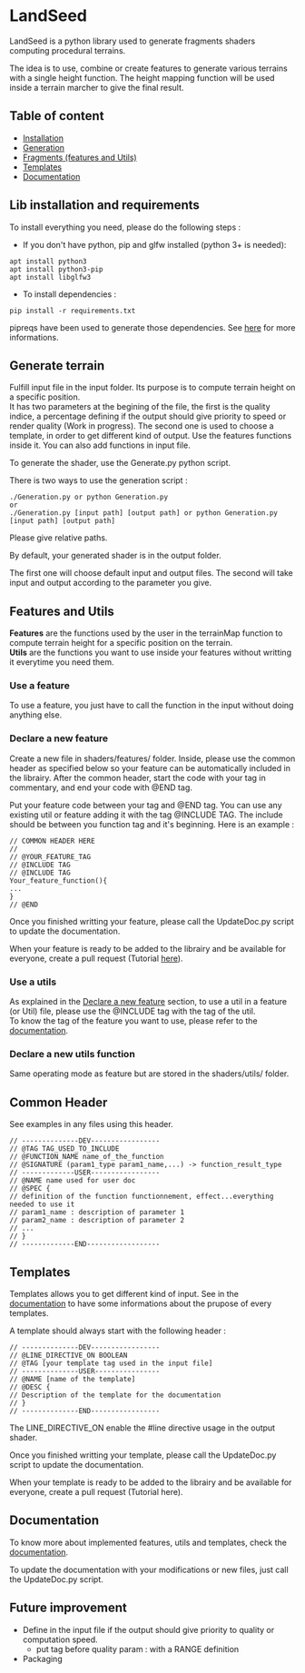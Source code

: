 # LandSeed

LandSeed is a python library used to generate fragments shaders computing procedural terrains.

The idea is to use, combine or create features to generate various terrains with a single height function. The height mapping function will be used inside a terrain marcher to give the final result.

## Table of content

 - [Installation](#install)
 - [Generation](#generation)
 - [Fragments (features and Utils)](#feature)
 - [Templates](#template)
 - [Documentation](#doc)

## <a name="install"></a>Lib installation and requirements

To install everything you need, please do the following steps :

- If you don't have python, pip and glfw installed (python 3+ is needed):
```
apt install python3
apt install python3-pip
apt install libglfw3
```
- To install dependencies :
```
pip install -r requirements.txt
```
pipreqs have been used to generate those dependencies. See [here](https://pypi.org/project/pipreqs/) for more informations.

## <a name="generation"></a>Generate terrain

Fulfill input file in the input folder. Its purpose is to compute terrain height on a specific position.  
It has two parameters at the begining of the file, the first is the quality indice, a percentage defining if the output should give priority to speed or render quality (Work in progress).  The second one is used to choose a template, in order to get different kind of output.
Use the features functions inside it. You can also add functions in input file.

To generate the shader, use the Generate.py python script.

There is two ways to use the generation script :
```
./Generation.py or python Generation.py
or
./Generation.py [input path] [output path] or python Generation.py [input path] [output path]
```
Please give relative paths.

By default, your generated shader is in the output folder.

The first one will choose default input and output files. The second will take input and output according to the parameter you give.

## <a name="feature"></a>Features and Utils

__Features__ are the functions used by the user in the terrainMap function to compute terrain height for a specific position on the terrain.  
__Utils__ are the functions you want to use inside your features without writting it everytime you need them.

### Use a feature

To use a feature, you just have to call the function in the input without doing anything else.

### Declare a new feature<a name="newfeature"></a>

Create a new file in shaders/features/ folder. Inside, please use the common header as specified below so your feature can be automatically included in the librairy. After the common header, start the code with your tag in commentary, and end your code with @END tag.

Put your feature code between your tag and @END tag. You can use any existing util or feature adding it with the tag @INCLUDE TAG. The include should be between you function tag and it's beginning. Here is an example :
```
// COMMON HEADER HERE
//
// @YOUR_FEATURE_TAG
// @INCLUDE TAG
// @INCLUDE TAG
Your_feature_function(){
...
}
// @END
```

Once you finished writting your feature, please call the UpdateDoc.py script to update the documentation.

When your feature is ready to be added to the librairy and be available for everyone, create a pull request (Tutorial [here](https://yangsu.github.io/pull-request-tutorial/#:~:text=Pull%20requests%20let%20you%20tell,follow%2Dup%20commits%20if%20necessary.)).

### Use a utils

As explained in the [Declare a new feature](#newfeature) section, to use a util in a feature (or Util) file, please use the @INCLUDE tag with the tag of the util.  
To know the tag of the feature you want to use, please refer to the [documentation](Doc/main.md).

### Declare a new utils function

Same operating mode as feature but are stored in the shaders/utils/ folder.

## Common Header
See examples in any files using this header.
```
// --------------DEV-----------------
// @TAG TAG_USED_TO_INCLUDE
// @FUNCTION_NAME name_of_the_function
// @SIGNATURE (param1_type param1_name,...) -> function_result_type
// -------------USER-----------------
// @NAME name used for user doc
// @SPEC {
// definition of the function functionnement, effect...everything needed to use it
// param1_name : description of parameter 1
// param2_name : description of parameter 2
// ...
// }
// -------------END------------------
```

## <a name="template"></a>Templates

Templates allows you to get different kind of input. See in the [documentation](Doc/main.md) to have some informations about the prupose of every templates.

A template should always start with the following header :
```
// --------------DEV-----------------
// @LINE_DIRECTIVE_ON BOOLEAN
// @TAG [your template tag used in the input file]
// --------------USER----------------
// @NAME [name of the template]
// @DESC {
// Description of the template for the documentation
// }
// --------------END-----------------
```

The LINE_DIRECTIVE_ON enable the #line directive usage in the output shader.

Once you finished writting your template, please call the UpdateDoc.py script to update the documentation.

When your template is ready to be added to the librairy and be available for everyone, create a pull request (Tutorial here).

## <a name="doc"></a>Documentation

To know more about implemented features, utils and templates, check the [documentation](Doc/main.md).

To update the documentation with your modifications or new files, just call the UpdateDoc.py script.

## Future improvement

- Define in the input file if the output should give priority to quality or computation speed.
    - put tag before quality param : with a RANGE definition
- Packaging

